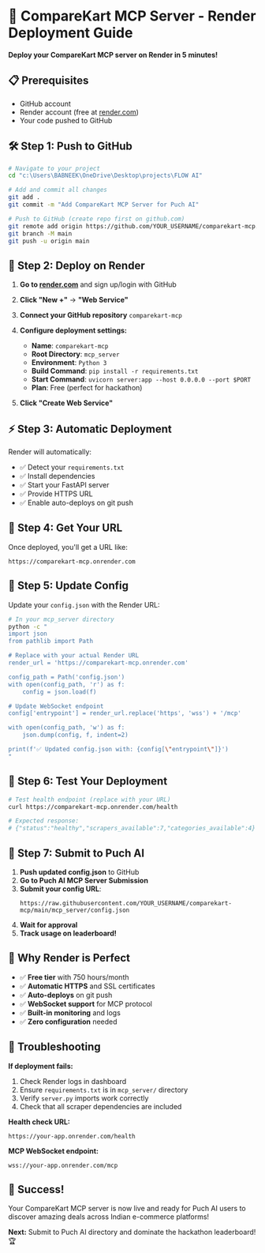 # 🚀 CompareKart MCP Server - Render Deployment Guide

**Deploy your CompareKart MCP server on Render in 5 minutes!**

## 📋 Prerequisites

- GitHub account
- Render account (free at [render.com](https://render.com))
- Your code pushed to GitHub

## 🛠 Step 1: Push to GitHub

```bash
# Navigate to your project
cd "c:\Users\BABNEEK\OneDrive\Desktop\projects\FLOW AI"

# Add and commit all changes
git add .
git commit -m "Add CompareKart MCP Server for Puch AI"

# Push to GitHub (create repo first on github.com)
git remote add origin https://github.com/YOUR_USERNAME/comparekart-mcp.git
git branch -M main
git push -u origin main
```

## 🎯 Step 2: Deploy on Render

1. **Go to [render.com](https://render.com)** and sign up/login with GitHub
2. **Click "New +"** → **"Web Service"**
3. **Connect your GitHub repository** `comparekart-mcp`
4. **Configure deployment settings:**
   - **Name**: `comparekart-mcp`
   - **Root Directory**: `mcp_server`
   - **Environment**: `Python 3`
   - **Build Command**: `pip install -r requirements.txt`
   - **Start Command**: `uvicorn server:app --host 0.0.0.0 --port $PORT`
   - **Plan**: Free (perfect for hackathon)

5. **Click "Create Web Service"**

## ⚡ Step 3: Automatic Deployment

Render will automatically:
- ✅ Detect your `requirements.txt`
- ✅ Install dependencies
- ✅ Start your FastAPI server
- ✅ Provide HTTPS URL
- ✅ Enable auto-deploys on git push

## 🔗 Step 4: Get Your URL

Once deployed, you'll get a URL like:
```
https://comparekart-mcp.onrender.com
```

## 📝 Step 5: Update Config

Update your `config.json` with the Render URL:

```bash
# In your mcp_server directory
python -c "
import json
from pathlib import Path

# Replace with your actual Render URL
render_url = 'https://comparekart-mcp.onrender.com'

config_path = Path('config.json')
with open(config_path, 'r') as f:
    config = json.load(f)

# Update WebSocket endpoint
config['entrypoint'] = render_url.replace('https', 'wss') + '/mcp'

with open(config_path, 'w') as f:
    json.dump(config, f, indent=2)

print(f'✅ Updated config.json with: {config[\"entrypoint\"]}')
"
```

## 🧪 Step 6: Test Your Deployment

```bash
# Test health endpoint (replace with your URL)
curl https://comparekart-mcp.onrender.com/health

# Expected response:
# {"status":"healthy","scrapers_available":7,"categories_available":4}
```

## 🎯 Step 7: Submit to Puch AI

1. **Push updated config.json** to GitHub
2. **Go to Puch AI MCP Server Submission**
3. **Submit your config URL**:
   ```
   https://raw.githubusercontent.com/YOUR_USERNAME/comparekart-mcp/main/mcp_server/config.json
   ```
4. **Wait for approval**
5. **Track usage on leaderboard!**

## 🚀 Why Render is Perfect

- ✅ **Free tier** with 750 hours/month
- ✅ **Automatic HTTPS** and SSL certificates
- ✅ **Auto-deploys** on git push
- ✅ **WebSocket support** for MCP protocol
- ✅ **Built-in monitoring** and logs
- ✅ **Zero configuration** needed

## 🔧 Troubleshooting

**If deployment fails:**
1. Check Render logs in dashboard
2. Ensure `requirements.txt` is in `mcp_server/` directory
3. Verify `server.py` imports work correctly
4. Check that all scraper dependencies are included

**Health check URL:**
```
https://your-app.onrender.com/health
```

**MCP WebSocket endpoint:**
```
wss://your-app.onrender.com/mcp
```

## 🎉 Success!

Your CompareKart MCP server is now live and ready for Puch AI users to discover amazing deals across Indian e-commerce platforms!

**Next:** Submit to Puch AI directory and dominate the hackathon leaderboard! 🏆

